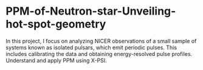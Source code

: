 # PPM-of-Neutron-star-Unveiling-hot-spot-geometry
In this project, I focus on analyzing NICER observations of a small sample of systems known as isolated pulsars, which emit periodic pulses. This includes calibrating the data and obtaining energy-resolved pulse profiles. Understand and apply PPM using X-PSI. 
